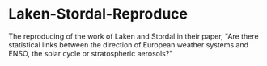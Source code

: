 # Laken-Stordal-Reproduce
The reproducing of the work of Laken and Stordal in their paper, "Are there statistical links between the direction of European weather systems and ENSO, the solar cycle or stratospheric aerosols?"
